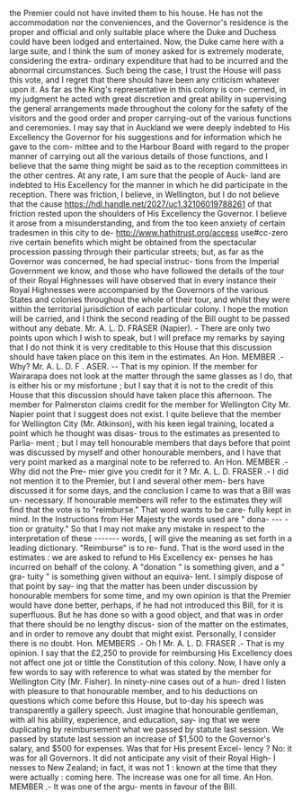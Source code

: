 the Premier could not have invited them to his house. He has not the accommodation nor the conveniences, and the Governor's residence is the proper and official and only suitable place where the Duke and Duchess could have been lodged and entertained. Now, the Duke came here with a large suite, and I think the sum of money asked for is extremely moderate, considering the extra- ordinary expenditure that had to be incurred and the abnormal circumstances. Such being the case, I trust the House will pass this vote, and I regret that there should have been any criticism whatever upon it. As far as the King's representative in this colony is con- cerned, in my judgment he acted with great discretion and great ability in supervising the general arrangements made throughout the colony for the safety of the visitors and the good order and proper carrying-out of the various functions and ceremonies. I may say that in Auckland we were deeply indebted to His Excellency the Governor for his suggestions and for information which he gave to the com- mittee and to the Harbour Board with regard to the proper manner of carrying out all the various details of those functions, and I believe that the same thing might be said as to the reception committees in the other centres. At any rate, I am sure that the people of Auck- land are indebted to His Excellency for the manner in which he did participate in the reception. There was friction, I believe, in Wellington, but I do not believe that the cause https://hdl.handle.net/2027/uc1.32106019788261 of that friction rested upon the shoulders of His Excellency the Governor. I believe it arose from a misunderstanding, and from the too keen anxiety of certain tradesmen in this city to de- http://www.hathitrust.org/access use#cc-zero rive certain benefits which might be obtained from the spectacular procession passing through their particular streets; but, as far as the Governor was concerned, he had special instruc- tions from the Imperial Government we know, and those who have followed the details of the tour of their Royal Highnesses will have observed that in every instance their Royal Highnesses were accompanied by the Governors of the various States and colonies throughout the whole of their tour, and whilst they were within the territorial jurisdiction of each particular colony. I hope the motion will be carried, and I think the second reading of the Bill ought to be passed without any debate. Mr. A. L. D. FRASER (Napier). - There are only two points upon which I wish to speak, but I will preface my remarks by saying that I do not think it is very creditable to this House that this discussion should have taken place on this item in the estimates. An Hon. MEMBER .- Why? Mr. A. L. D. F . ASER. -- That is my opinion. If the member for Wairarapa does not look at the matter through the same glasses as I do, that is either his or my misfortune ; but I say that it is not to the credit of this House that this discussion should have taken place this afternoon. The member for Palmerston claims credit for the member for Wellington City Mr. Napier point that I suggest does not exist. I quite believe that the member for Wellington City (Mr. Atkinson), with his keen legal training, located a point which he thought was disas- trous to the estimates as presented to Parlia- ment ; but I may tell honourable members that days before that point was discussed by myself and other honourable members, and I have that very point marked as a marginal note to be referred to. An Hon. MEMBER .- Why did not the Pre- mier give you credit for it ? Mr. A. L. D. FRASER .- I did not mention it to the Premier, but I and several other mem- bers have discussed it for some days, and the conclusion I came to was that a Bill was un- necessary. If honourable members will refer to the estimates they will find that the vote is to "reimburse." That word wants to be care- fully kept in mind. In the Instructions from Her Majesty the words used are " dona- \--- - tion or gratuity." So that I may not make any mistake in respect to the interpretation of these \------- words, [ will give the meaning as set forth in a leading dictionary. "Reimburse" is to re- fund. That is the word used in the estimates : we are asked to refund to His Excellency ex- penses he has incurred on behalf of the colony. A "donation " is something given, and a " gra- tuity " is something given without an equiva- lent. I simply dispose of that point by say- ing that the matter has been under discussion by honourable members for some time, and my own opinion is that the Premier would have done better, perhaps, if he had not introduced this Bill, for it is superfluous. But he has done so with a good object, and that was in order that there should be no lengthy discus- sion of the matter on the estimates, and in order to remove any doubt that might exist. Personally, I consider there is no doubt. Hon. MEMBERS .- Oh ! Mr. A. L. D. FRASER .- That is my opinion. I say that the £2,250 to provide for reimbursing His Excellency does not affect one jot or tittle the Constitution of this colony. Now, I have only a few words to say with reference to what was stated by the member for Wellington City (Mr. Fisher). In ninety-nine cases out of a hun- dred I listen with pleasure to that honourable member, and to his deductions on questions which come before this House, but to-day his speech was transparently a gallery speech. Just imagine that honourable gentleman, with all his ability, experience, and education, say- ing that we were duplicating by reimbursement what we passed by statute last session. We passed by statute last session an increase of $1,500 to the Governor's salary, and $500 for expenses. Was that for His present Excel- lency ? No: it was for all Governors. It did not anticipate any visit of their Royal High- İ nesses to New Zealand; in fact, it was not 1 : known at the time that they were actually : coming here. The increase was one for all time. An Hon. MEMBER .- It was one of the argu- ments in favour of the Bill. 